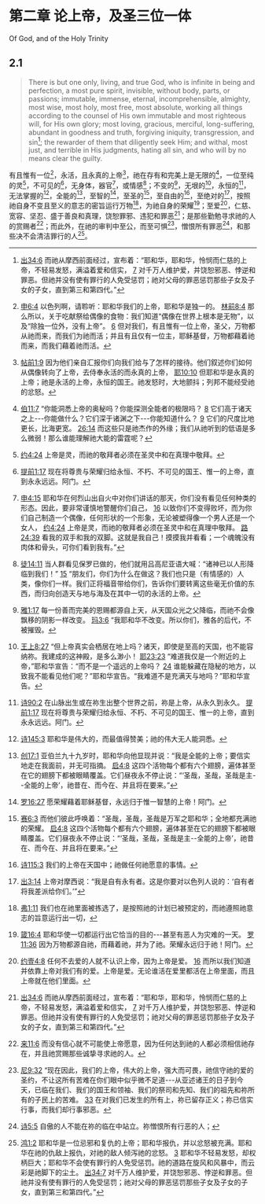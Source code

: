 # 第二章 论上帝，及圣三位一体

Of God, and of the Holy Trinity

## 2.1

> There is but one only, living, and true God, who is infinite in being and perfection, a most pure spirit, invisible, without body, parts, or passions; immutable, immense, eternal, incomprehensible, almighty, most wise, most holy, most free, most absolute, working all things according to the counsel of His own immutable and most righteous will, for His own glory; most loving, gracious, merciful, long-suffering, abundant in goodness and truth, forgiving iniquity, transgression, and sin[^20]; the rewarder of them that diligently seek Him; and withal, most just, and terrible in His judgments, hating all sin, and who will by no means clear the guilty.

有且惟有一位[^1]，永活，且永真的上帝[^2]，祂在存有和完美上是无限的[^3]，一位至纯的灵[^4]，不可见的[^5]，无身体，器官[^6]，或情感[^7]；不变的[^8]，无垠的[^9]，永恒的[^10]，无法掌握的[^11]，全能的[^12]，至智的[^13]，至圣的[^14]，至自由的[^15]，至绝对的[^16]，按照祂自身不变且至义的意志的密旨运行万物[^17]，为祂自身的荣耀[^18]；至爱[^19]，仁慈、宽容、坚忍、盛于善良和真理，饶恕罪邪、违犯和罪恶[^20]；是那些勤勉寻求祂的人的赏赐者[^21]；而此外，在祂的审判中至公，而至可惧[^22]，憎恨所有罪恶[^23]，和那些决不会清洁罪行的人[^24]。

[^1]: [申6:4](https://biblehub.com/deuteronomy/6-4.htm) 以色列啊，请聆听：耶和华我们的上帝，耶和华是独一的。 [林前8:4](https://biblehub.com/1_corinthians/8-4.htm) 那么所以，关于吃献祭给偶像的食物：我们知道“偶像在世界上根本是无物”，以及“除独一位外，没有上帝”。 [6](https://biblehub.com/1_corinthians/8-6.htm) 但对我们，有且惟有一位上帝，圣父，万物都从祂而来，而我们为祂而活；并且有且仅有一位主，耶稣基督，万物都藉着祂而来，而我们藉着祂而活。

[^2]: [帖前1:9](https://biblehub.com/1_thessalonians/1-9.htm) 因为他们亲自汇报你们向我们给与了怎样的接待。他们叙述你们如何从偶像转向了上帝，去侍奉永活的而永真的上帝， [耶10:10](https://biblehub.com/jeremiah/10-10.htm) 但耶和华是永真的上帝；祂是永活的上帝，永恒的国王。祂发怒时，大地颤抖；列邦不能经受祂的忿怒。

[^3]: [伯11:7](https://biblehub.com/job/11-7.htm) “你能洞悉上帝的奥秘吗？你能探测全能者的极限吗？ [8](https://biblehub.com/job/11-8.htm) 它们高于诸天之上---你能做什么？它们深于诸渊之下---你能知道什么？ [9](https://biblehub.com/job/11-9.htm) 它们的尺度比地更长，比海更宽。 [26:14](https://biblehub.com/job/26-14.htm) 而这些只是祂杰作的外缘；我们从祂听到的低语是多么微弱！那么谁能理解祂大能的雷霆呢？

[^4]: [约4:24](https://biblehub.com/john/4-24.htm) 上帝是灵，而祂的敬拜者必须在圣灵中和在真理中敬拜。

[^5]: [提前1:17](https://biblehub.com/1_timothy/1-17.htm) 现在将尊贵与荣耀归给永恒、不朽、不可见的国王、惟一的上帝，直到永永远远。阿门。

[^6]: [申4:15](https://biblehub.com/deuteronomy/4-15.htm) 耶和华在何烈山出自火中对你们讲话的那天，你们没有看见任何种类的形态。因此，要非常谨慎地警醒你们自己， [16](https://biblehub.com/deuteronomy/4-16.htm) 以致你们不变得败坏，而为你们自己制造一个偶像，任何形状的一个形象，无论被塑得像一个男人还是一个女人， [约4:24](https://biblehub.com/john/4-24.htm) 上帝是灵，而祂的敬拜者必须在圣灵中和在真理中敬拜。 [路24:39](https://biblehub.com/john/4-24.htm) 看我的双手和我的双脚。这就是我自己！摸摸我并看看；一个魂魄没有肉体和骨头，可你们看到我有。”

[^7]: [徒14:11](https://biblehub.com/acts/14-11.htm) 当人群看见保罗已做的，他们就用吕高尼亚语大喊：“诸神已以人形降临到我们！” [15](https://biblehub.com/acts/14-15.htm) “朋友们，你们为什么在做这？我们也只是（有情感的）人类，像你们一样。我们正将福音带给你们，告诉你们要转离这些毫无价值的东西，而归向创造天与地与海及在其中一切的永活的上帝。

[^8]: [雅1:17](https://biblehub.com/james/1-17.htm) 每一份善而完美的恩赐都源自上天，从天国众光之父降临，而祂不会像飘移的阴影一样改变。 [玛3:6](https://biblehub.com/malachi/3-6.htm) “我耶和华不改变。所以你们，雅各的后代，不被摧毁。

[^9]: [王上8:27](https://biblehub.com/1_kings/8-27.htm) “但上帝真实会栖居在地上吗？诸天，即使是至高的天国，也不能容纳祢。我建成的这神殿，是多么渺小！ [耶23:23](https://biblehub.com/jeremiah/23-23.htm) “难道我仅是一个附近的上帝，”耶和华宣告：“而不是一个遥远的上帝吗？ [24](https://biblehub.com/jeremiah/23-24.htm) 谁能躲藏在隐秘的地方，以致我不能看见他们呢？”耶和华宣告。“我难道不是充满天与地吗？”耶和华宣告。

[^10]: [诗90:2](https://biblehub.com/psalms/90-2.htm) 在山脉出生或在祢生出整个世界之前，祢是上帝，从永久到永久。 [提前1:17](https://biblehub.com/1_timothy/1-17.htm) 现在将尊贵与荣耀归给永恒、不朽、不可见的国王、惟一的上帝，直到永永远远。阿门。

[^11]: [诗145:3](https://biblehub.com/psalms/145-3.htm) 耶和华是伟大的，而最值得赞美；祂的伟大无人能洞悉。

[^12]: [创17:1](https://biblehub.com/genesis/17-1.htm) 亚伯兰九十九岁时，耶和华向他显现并说：“我是全能的上帝；要信实地走在我面前，并无可指摘。 [启4:8](https://biblehub.com/revelation/4-8.htm) 这四个活物每个都有六个翅膀，遍体甚至在它的翅膀下都被眼睛覆盖。它们昼夜永不停止说：“‘圣哉，圣哉，圣哉是主--全能的上帝’，祂昔在、而今在、并且将在要来。”

[^13]: [罗16:27](https://biblehub.com/romans/16-27.htm) 愿荣耀藉着耶稣基督，永远归于惟一智慧的上帝！阿门。

[^14]: [赛6:3](https://biblehub.com/isaiah/6-3.htm) 而他们彼此呼唤着：“圣哉，圣哉，圣哉是万军之耶和华；全地都充满祂的荣耀。 [启4:8](https://biblehub.com/revelation/4-8.htm) 这四个活物每个都有六个翅膀，遍体甚至在它的翅膀下都被眼睛覆盖。它们昼夜永不停止说：“‘圣哉，圣哉，圣哉是主--全能的上帝’，祂昔在、而今在、并且将在要来。”

[^15]: [诗115:3](https://biblehub.com/psalms/115-3.htm) 我们的上帝在天国中；祂做任何祂愿意的事情。

[^16]: [出3:14](https://biblehub.com/exodus/3-14.htm) 上帝对摩西说：“我是自有永有者。这是你要对以色列人说的：‘自有者将我差派给你们。’”

[^17]: [弗1:11](https://biblehub.com/ephesians/1-11.htm) 我们也在祂里面被拣选了，是按照祂的计划已被预定的，而祂遵照祂意志的旨意运行出一切，

[^18]: [箴16:4](https://biblehub.com/proverbs/16-4.htm) 耶和华使一切都运行出它恰当的目的---甚至有恶人为灾难的一天。 [罗11:36](https://biblehub.com/romans/11-36.htm) 因为万物都源自祂，而藉着祂，并为了祂。荣耀永远归于祂！阿门。

[^19]: [约壹4:8](https://biblehub.com/1_john/4-8.htm) 任何不去爱的人就不认识上帝，因为上帝是爱。 [16](https://biblehub.com/1_john/4-16.htm) 而所以我们知道并依靠上帝对我们有的爱。上帝是爱。无论谁活在爱里都活在上帝里面，而且上帝就在他们里面。

[^20]: [出34:6](https://biblehub.com/exodus/34-6.htm) 而祂从摩西前面经过，宣布着：“耶和华，耶和华，怜悯而仁慈的上帝，不轻易发怒，满溢着爱和信实， [7](https://biblehub.com/exodus/34-7.htm) 对千万人维护爱，并饶恕邪恶、悖逆和罪恶。但祂并没有使有罪行的人免受惩罚；祂对父母的罪恶惩罚那些子女及子女的子女，直到第三和第四代。”

[^21]: [来11:6](https://biblehub.com/hebrews/11-6.htm) 而没有信心就不可能使上帝愿意，因为任何达到祂的人都必须相信祂存在，并且祂赏赐那些诚挚寻求祂的人。

[^22]: [尼9:32](https://biblehub.com/nehemiah/9-32.htm) “现在因此，我们的上帝，伟大的上帝，强大而可畏，祂信守祂的爱的圣约，不让这所有苦难在你们眼中似乎微不足道---从亚述诸王的日子到今天，已临在我们、我们的国王和领袖、我们的祭司和先知、我们的祖先和祢所有的子民上的苦难。 [33](https://biblehub.com/nehemiah/9-33.htm) 在对我们已发生的所有上，祢已留存正义；祢已信实行事，而我们却行事邪恶。

[^23]: [诗5:5](https://biblehub.com/psalms/5-5.htm) 自傲的人不能在祢的临在中站立。祢憎恨所有行恶的人；

[^24]: [鸿1:2](https://biblehub.com/nahum/1-2.htm) 耶和华是一位忌邪和复仇的上帝；耶和华报仇，并以忿怒被充满。耶和华在祂的仇敌上报仇，对祂的敌人倾泻祂的忿怒。 [3](https://biblehub.com/nahum/1-3.htm) 耶和华不轻易发怒，却权柄巨大；耶和华不会使有罪行的人免受惩罚。祂的道路在旋风和风暴中，而云彩是祂脚下的尘土。 [出34:7](https://biblehub.com/exodus/34-7.htm) 对千万人维护爱，并饶恕邪恶、悖逆和罪恶。但祂并没有使有罪行的人免受惩罚；祂对父母的罪恶惩罚那些子女及子女的子女，直到第三和第四代。”

